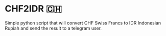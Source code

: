 # CHF2IDR 🇨🇭

Simple python script that will convert CHF Swiss Francs to IDR Indonesian Rupiah and send the result to a telegram user.
